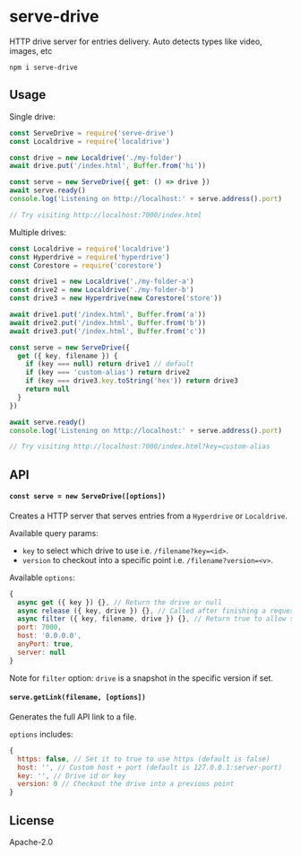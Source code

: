 # serve-drive

HTTP drive server for entries delivery. Auto detects types like video, images, etc

```
npm i serve-drive
```

## Usage

Single drive:
```js
const ServeDrive = require('serve-drive')
const Localdrive = require('localdrive')

const drive = new Localdrive('./my-folder')
await drive.put('/index.html', Buffer.from('hi'))

const serve = new ServeDrive({ get: () => drive })
await serve.ready()
console.log('Listening on http://localhost:' + serve.address().port)

// Try visiting http://localhost:7000/index.html
```

Multiple drives:
```js
const Localdrive = require('localdrive')
const Hyperdrive = require('hyperdrive')
const Corestore = require('corestore')

const drive1 = new Localdrive('./my-folder-a')
const drive2 = new Localdrive('./my-folder-b')
const drive3 = new Hyperdrive(new Corestore('store'))

await drive1.put('/index.html', Buffer.from('a'))
await drive2.put('/index.html', Buffer.from('b'))
await drive3.put('/index.html', Buffer.from('c'))

const serve = new ServeDrive({
  get ({ key, filename }) {
    if (key === null) return drive1 // default
    if (key === 'custom-alias') return drive2
    if (key === drive3.key.toString('hex')) return drive3
    return null
  }
})

await serve.ready()
console.log('Listening on http://localhost:' + serve.address().port)

// Try visiting http://localhost:7000/index.html?key=custom-alias
```

## API

#### `const serve = new ServeDrive([options])`

Creates a HTTP server that serves entries from a `Hyperdrive` or `Localdrive`.

Available query params:
- `key` to select which drive to use i.e. `/filename?key=<id>`.
- `version` to checkout into a specific point i.e. `/filename?version=<v>`.

Available `options`:
```js
{
  async get ({ key }) {}, // Return the drive or null
  async release ({ key, drive }) {}, // Called after finishing a request to optionally release the drive
  async filter ({ key, filename, drive }) {}, // Return true to allow serving the file, otherwise false
  port: 7000,
  host: '0.0.0.0',
  anyPort: true,
  server: null
}
```

Note for `filter` option: `drive` is a snapshot in the specific version if set.

#### `serve.getLink(filename, [options])`

Generates the full API link to a file.

`options` includes:
```js
{
  https: false, // Set it to true to use https (default is false)
  host: '', // Custom host + port (default is 127.0.0.1:server-port)
  key: '', // Drive id or key
  version: 0 // Checkout the drive into a previous point
}
```

## License

Apache-2.0
